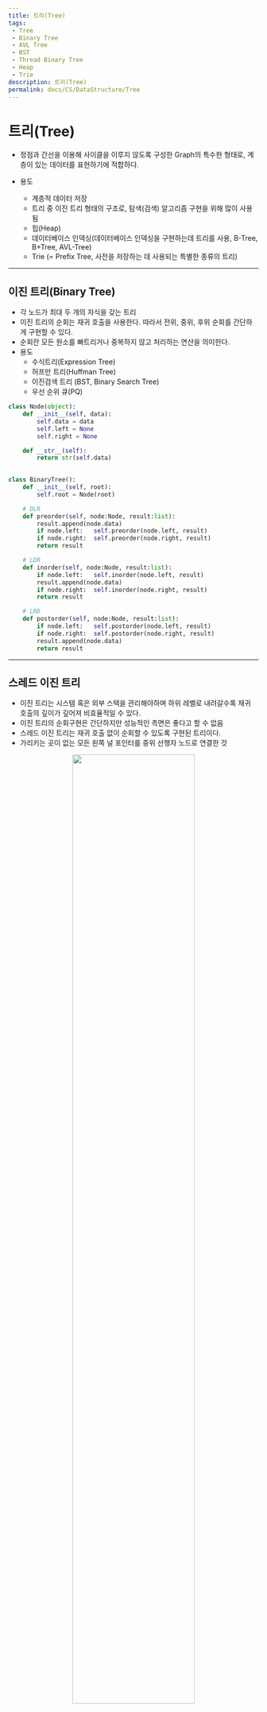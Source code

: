```yaml
---
title: 트리(Tree)
tags: 
 - Tree
 - Binary Tree
 - AVL Tree
 - BST
 - Thread Binary Tree
 - Heap
 - Trie
description: 트리(Tree)
permalink: docs/CS/DataStructure/Tree
---
```


# 트리(Tree)

- 정점과 간선을 이용해 사이클을 이루지 않도록 구성한 Graph의 특수한 형태로, 계층이 있는 데이터를 표현하기에 적합하다.

- 용도
    - 계층적 데이터 저장
    - 트리 중 이진 트리 형태의 구조로, 탐색(검색) 알고리즘 구현을 위해 많이 사용됨 
    - 힙(Heap) 
    - 데이터베이스 인덱싱(데이터베이스 인덱싱을 구현하는데 트리를 사용, B-Tree, B+Tree, AVL-Tree)
    - Trie (= Prefix Tree, 사전을 저장하는 데 사용되는 특별한 종류의 트리)

---
## 이진 트리(Binary Tree)
- 각 노드가 최대 두 개의 자식을 갖는 트리
- 이진 트리의 순회는 재귀 호출을 사용한다. 따라서 전위, 중위, 후위 순회를 간단하게 구현할 수 있다. 
- 순회란 모든 원소를 빠트리거나 중복하지 않고 처리하는 연산을 의미한다.
- 용도
    - 수식트리(Expression Tree)
    - 허프만 트리(Huffman Tree)
    - 이진검색 트리 (BST, Binary Search Tree)
    - 우선 순위 큐(PQ)

```python
class Node(object):
    def __init__(self, data):
        self.data = data
        self.left = None
        self.right = None

    def __str__(self):
        return str(self.data)
        

class BinaryTree():
    def __init__(self, root):
        self.root = Node(root)

    # DLR
    def preorder(self, node:Node, result:list):
        result.append(node.data)
        if node.left:   self.preorder(node.left, result)
        if node.right:  self.preorder(node.right, result)
        return result

    # LDR
    def inorder(self, node:Node, result:list):
        if node.left:   self.inorder(node.left, result)
        result.append(node.data)
        if node.right:  self.inorder(node.right, result)
        return result

    # LRD
    def postorder(self, node:Node, result:list):
        if node.left:   self.postorder(node.left, result)
        if node.right:  self.postorder(node.right, result)
        result.append(node.data)
        return result
```
---
## 스레드 이진 트리
- 이진 트리는 시스템 혹은 외부 스택을 관리해야하며 하위 레벨로 내려갈수록 재귀 호출의 깊이가 깊어져 비효율적일 수 있다.
- 이진 트리의 순회구현은 간단하지만 성능적인 측면은 좋다고 할 수 없음
- 스레드 이진 트리는 재귀 호출 없이 순회할 수 있도록 구현된 트리이다.
- 가리키는 곳이 없는 모든 왼쪽 널 포인터를 중위 선행자 노드로 연결한 것

<center><img src='https://www.google.com/url?sa=i&url=https%3A%2F%2Fwww.crocus.co.kr%2F366&psig=AOvVaw1mUR715RrQHRYE1mfVk7T9&ust=1635243792699000&source=images&cd=vfe&ved=0CAsQjRxqFwoTCPiIyPyr5fMCFQAAAAAdAAAAABAD' width='70%'></center>

---
## 이진 탐색 트리
- 트리를 효율적으로 구현하고 사용하기 위해서 일정한 조건으로 정의한 것
- 모든 왼쪽 자식들 <= n < 모든 오른쪽 자식들 (모든 노드 n에 대해서 반드시 참)
- 용도: 데이터 탐색 -> 평균 탐색 속도 O(logn)

<center><img src='https://blog.penjee.com/wp-content/uploads/2015/11/binary-search-tree-sorted-array-animation.gif'></center>

```python
def insert(self, node:Node, data):
    if node is None:
        node = Node(data)
    else:
        if node.data > data:    node.left = self.insert(node.left, data)
        elif node.data < data:  node.right = self.insert(node.right, data)
    return node
```

- 이진 탐색 트리의 삭제

1. 삭제할 노드가 Leaf Node인 경우
    - parent node가 노드를 가르키지 않도록 함

    <center><img src='https://img1.daumcdn.net/thumb/R1280x0/?scode=mtistory2&fname=https%3A%2F%2Fblog.kakaocdn.net%2Fdn%2FeudyFG%2Fbtq2GXflqdC%2FTvIXkjTgEWoVoyvOv4xQN1%2Fimg.png' width='70%'></center>
    

2. 삭제할 노드의 자식이 하나인 경우
    - 노드를 삭제하고 자식 노드를 삭제된 노드의 부모에 직접 연결

    <center><img src='https://img1.daumcdn.net/thumb/R1280x0/?scode=mtistory2&fname=https%3A%2F%2Fblog.kakaocdn.net%2Fdn%2Fd9YABr%2Fbtq2y4HJBqp%2FDbafbadT1SL5WSnKO6AFLK%2Fimg.png' width='70%'></center>


3. 삭제할 노드의 자식이 둘인 경우
    
    1. 삭제할 노드를 찾는다
    2. 삭제할 노드의 successor 노드를 찾는다 (successor 노드: right subtree의 최소값)
    3. 삭제할 노드와 successor 노드의 값을 바꾼다
    4. successor 노드를 삭제

    <center><img src='https://img1.daumcdn.net/thumb/R1280x0/?scode=mtistory2&fname=https%3A%2F%2Fblog.kakaocdn.net%2Fdn%2FkYDgz%2Fbtq2BCDKWPR%2FT5wAjm1PwyAAKq9NNYctV0%2Fimg.png' width='80%'></center>


```python
def delete_node(self, current_node, value):
    # 노드 찾기
    if current_node is None:
        return None
    if current_node.data > value:
        current_node.left = self.delete_node(self, current_node.left, value)
        return current_node
    elif current_node.data < value:
        current_node.right = self.delete_node(self, current_node.right, value)
        return current_node

    else: #current.value == data
        if (current_node.left is None) and (current_node.right is None):
            # case 1
            return None
        elif current_node.left is None:
            # case 2-1 오른쪽 자식만 있을 때
            return current_node.right
        elif current_node.right is None:
            # case 2-2 왼쪽 자식만 있을 때
            return current_node.left
        else:
            # 자식이 둘 다 있는 경우
            # 3-2 successor node 찾기
            successor_node = current_node.right
            while successor_node.left is not None:
                successor_node = successor_node.left

            current_node.data = successor_node.data # 3-3
            current_node.right = self.delete_node(current_node.right, successor_node.data) # 3-4
            return current_node
```

---
## AVL 트리
- 편향트리를 해결하기 위한 것
- 이진 탐색 트리는 좌우 균형이 잘 맞으면 탐색 성능이 높아진다.
- BF = hL-hR (왼쪽 서브트리 높이에서 오른쪽 서브트리를 뺀 값)
- 어떤 시점에서 높이 차이(BF)가 1보다 커지면 회전(rotation)을 통해 균형을 잡아 높이 차이를 줄임

<center><img src='https://mblogthumb-phinf.pstatic.net/MjAxNzA3MzBfMTcx/MDAxNTAxMzUyNzY0NDU1.qcfo5s1QBTAyzd-AcnBqo0t0cPsAdimQNtzWxDfdpoUg.XELErDPsGEIXtnYmmEMdmks_p689jXplNJDgiwdu6P0g.PNG.dhdh6190/AVL14.png?type=w800' width='50%'></center>

<br>

**회전(rotation)**<br/>
삽입 삭제시 노드들의 배열에 따라 4가지(LL, RR, LR, RL) 불균형이 발생할 수 있으며 각 상황마다 rotation에 방향을 달리하여 트리의 균형을 맞춥니다.

- LL(Left Left) case
    - y는 z의 왼쪽 자식 노드이고, x는 y의 왼쪽 자식 노드인 경우 right rotation
    - y노드의 오른쪽 자식 노드를 z노드로 변경 - z노드 왼쪽 자식 노드를 y노드 오른쪽 서브트리(T2)로 변경

<center><img src='https://img1.daumcdn.net/thumb/R1280x0/?scode=mtistory2&fname=https%3A%2F%2Fblog.kakaocdn.net%2Fdn%2FxLIeV%2Fbtq2Xb7eZdF%2F0tfPz6aL4PEFaIJC6CvTs1%2Fimg.png' width='70%'></center>

- RR(Right Right) case
    - y는 z의 오른쪽 자식 노드이고, x는 y의 오른쪽 자식 노드인 경우 left rotation
    - y노드의 왼쪽 자식 노드를 z노드로 변경 - z노드 오른쪽 자식 노드를 y노드 왼쪽 서브트리(T2)로 변경

<center><img src='https://img1.daumcdn.net/thumb/R1280x0/?scode=mtistory2&fname=https%3A%2F%2Fblog.kakaocdn.net%2Fdn%2FMgydF%2Fbtq2ZpcT9dF%2FWNzhK8Ka9KmiuX6iqj5Ws0%2Fimg.png' width ='70%'></center>

- LR(Left Right) case
    - y는 z의 왼쪽 자식 노드이고, x는 y의 오른쪽 자식 노드인 경우 left , right 순으로 총 두 번의 rotation을 수행

<center><img src='https://img1.daumcdn.net/thumb/R1280x0/?scode=mtistory2&fname=https%3A%2F%2Fblog.kakaocdn.net%2Fdn%2FtMu3I%2Fbtq21Mk69Ei%2FTToajHJiFvy3FmNYlbagj0%2Fimg.png' width='70%'></center>

- RL(Right Left) case
    - y는 z의 오른쪽 자식 노드이고, x는 y의 왼쪽 자식 노드인 경우, right, left 순으로 총 두번의 rotation을 수행

<center><img src='https://img1.daumcdn.net/thumb/R1280x0/?scode=mtistory2&fname=https%3A%2F%2Fblog.kakaocdn.net%2Fdn%2FbrTQV1%2Fbtq2TcMbXA3%2FmhrY8bPspDrRT90kkGDIR1%2Fimg.png' width='70%'></center>

**삽입/삭제 연산**<br/>
AVL 트리의 삽입 연산은 기본적으로 이진탐색트리와 동일합니다.

---
## Heap
- 데이터에서 최대값과 최소값을 빠르게 찾기 위해 고안된 완전 이진 트리(Complete Binary Tree)
- 시간복잡도: O(logn)
- 최소힙(Min Heap), 최대힙(Max Heap)

---
## 트라이(Trie, 접두사 트리 = Prefix Tree)
- 각 노드의 문자를 저장하는 자료구조
- 트리를 아래쪽으로 순회하면 단어가 나온다.
- 접두사를 빠르게 찾아보기 위한 방식, 모든 언어를 트라이에 저장해 놓는 방식
- 문자열을 빠르게 탐색할 수 있는 자료구조
- 시간복잡도: O(M)

```python
class Trie:
    head = dict()
    
    def add(self, word):
        cur = self.head

        for ch in word:
            if ch not in cur:
                cur[ch] = {}
            cur = cur[ch]
        cur['*'] = True

    def search(self, word):
        cur = self.head

        for ch in word:
            if ch not in cur:
                return False
            cur = cur[ch]
        if '*' in cur:
            return True
        else:
            return False

dictionary = Trie()

dictionary.add('hi')
dictionary.add('hello')
print(dictionary.search('hi')) # True
print(dictionary.search('hello')) # True
print(dictionary.search('hey')) # False
```

